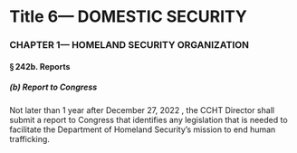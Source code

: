 
# Title 6— DOMESTIC SECURITY
### CHAPTER 1— HOMELAND SECURITY ORGANIZATION
#### § 242b. Reports
##### (b) Report to Congress

Not later than 1 year after December 27, 2022 , the CCHT Director shall submit a report to Congress that identifies any legislation that is needed to facilitate the Department of Homeland Security’s mission to end human trafficking.
